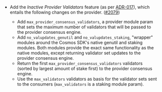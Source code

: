 - Add the _Inactive Provider Validators_ feature (as per 
  [ADR-017](https://cosmos.github.io/interchain-security/adrs/adr-017-allowing-inactive-validators)),
  which entails the following changes on the provider.
  ([\#2079](https://github.com/cosmos/interchain-security/pull/2079))

  - Add `max_provider_consensus_validators`, a provider module param that sets 
    the maximum number of validators that will be passed to the provider consensus engine.
  - Add `no_valupdates_genutil` and `no_valupdates_staking`, "wrapper" modules around 
    the Cosmos SDK's native genutil and staking modules. Both modules provide the exact 
    same functionality as the native modules, except returning validator set updates 
    to the provider consensus engine.
  - Return the first `max_provider_consensus_validators` validators (sorted by largest amount of stake first)
    to the provider consensus engine. 
  - Use the `max_validators` validators as basis for the validator sets sent to the consumers 
    (`max_validators` is a staking module param).